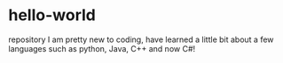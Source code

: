 # hello-world
repository
I am pretty new to coding, have learned a little bit about a few languages such as python, Java, C++ and now C#!
